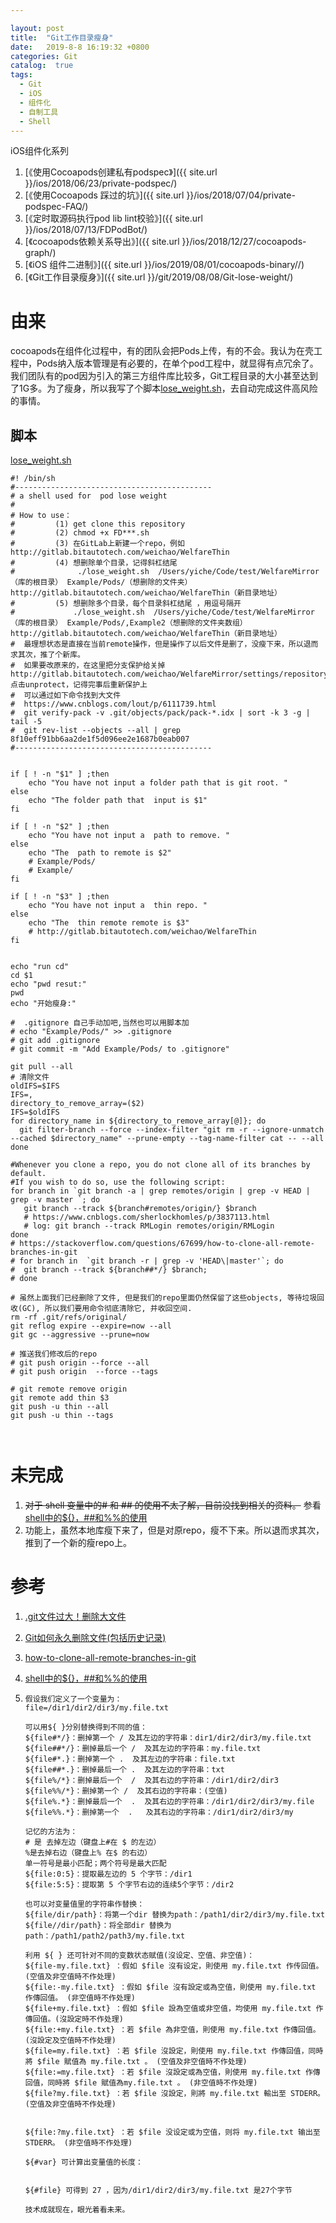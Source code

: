 ```yaml
---

layout: post
title:  "Git工作目录瘦身"
date:   2019-8-8 16:19:32 +0800
categories: Git
catalog:  true
tags:
  - Git
  - iOS  
  - 组件化
  - 自制工具
  - Shell
---
```




iOS组件化系列

1.  [《使用Cocoapods创建私有podspec》]({{ site.url }}/ios/2018/06/23/private-podspec/) 
2.  [《使用Cocoapods 踩过的坑》]({{ site.url }}/ios/2018/07/04/private-podspec-FAQ/) 
3. [《定时取源码执行pod lib lint校验》]({{ site.url }}/ios/2018/07/13/FDPodBot/) 
4.  [《cocoapods依赖关系导出》]({{ site.url }}/ios/2018/12/27/cocoapods-graph/) 
5.  [《iOS 组件二进制》]({{ site.url }}/ios/2019/08/01/cocoapods-binary//) 
6.  [《Git工作目录瘦身》]({{ site.url }}/git/2019/08/08/Git-lose-weight/) 



# 由来

cocoapods在组件化过程中，有的团队会把Pods上传，有的不会。我认为在壳工程中，Pods纳入版本管理是有必要的，在单个pod工程中，就显得有点冗余了。我们团队有的pod因为引入的第三方组件库比较多，Git工程目录的大小甚至达到了1G多。为了瘦身，所以我写了个脚本[lose_weight.sh](https://raw.githubusercontent.com/toolazytoname/FDRepoPush/master/lose_weight.sh)，去自动完成这件高风险的事情。

## 脚本

[lose_weight.sh](https://raw.githubusercontent.com/toolazytoname/FDRepoPush/master/lose_weight.sh)

~~~shell
#! /bin/sh
#--------------------------------------------
# a shell used for  pod lose weight
#
# How to use：
#         (1) get clone this repository
#         (2) chmod +x FD***.sh
#         (3) 在GitLab上新建一个repo，例如 http://gitlab.bitautotech.com/weichao/WelfareThin
#         (4) 想删除单个目录，记得斜杠结尾
#              ./lose_weight.sh  /Users/yiche/Code/test/WelfareMirror（库的根目录） Example/Pods/（想删除的文件夹） http://gitlab.bitautotech.com/weichao/WelfareThin（新目录地址）
#         (5) 想删除多个目录，每个目录斜杠结尾 ，用逗号隔开
#             ./lose_weight.sh  /Users/yiche/Code/test/WelfareMirror（库的根目录） Example/Pods/,Example2（想删除的文件夹数组） http://gitlab.bitautotech.com/weichao/WelfareThin（新目录地址）
#  最理想状态是直接在当前remote操作，但是操作了以后文件是删了，没瘦下来，所以退而求其次，推了个新库。
#  如果要改原来的，在这里把分支保护给关掉http://gitlab.bitautotech.com/weichao/WelfareMirror/settings/repository  点击unprotect，记得完事后重新保护上
#  可以通过如下命令找到大文件
#  https://www.cnblogs.com/lout/p/6111739.html
#  git verify-pack -v .git/objects/pack/pack-*.idx | sort -k 3 -g | tail -5
#  git rev-list --objects --all | grep 8f10eff91bb6aa2de1f5d096ee2e1687b0eab007
#--------------------------------------------


if [ ! -n "$1" ] ;then
    echo "You have not input a folder path that is git root. "
else
    echo "The folder path that  input is $1"
fi

if [ ! -n "$2" ] ;then
    echo "You have not input a  path to remove. "
else
    echo "The  path to remote is $2"
    # Example/Pods/
    # Example/
fi

if [ ! -n "$3" ] ;then
    echo "You have not input a  thin repo. "
else
    echo "The  thin remote remote is $3"
    # http://gitlab.bitautotech.com/weichao/WelfareThin
fi


echo "run cd"
cd $1
echo "pwd resut:"
pwd
echo "开始瘦身:"

#  .gitignore 自己手动加吧,当然也可以用脚本加
# echo "Example/Pods/" >> .gitignore
# git add .gitignore
# git commit -m "Add Example/Pods/ to .gitignore"

git pull --all
# 清除文件
oldIFS=$IFS
IFS=,
directory_to_remove_array=($2)
IFS=$oldIFS
for directory_name in ${directory_to_remove_array[@]}; do
  git filter-branch --force --index-filter "git rm -r --ignore-unmatch --cached $directory_name" --prune-empty --tag-name-filter cat -- --all
done

#Whenever you clone a repo, you do not clone all of its branches by default.
#If you wish to do so, use the following script:
for branch in `git branch -a | grep remotes/origin | grep -v HEAD | grep -v master `; do
   git branch --track ${branch#remotes/origin/} $branch
   # https://www.cnblogs.com/sherlockhomles/p/3837113.html
   # log: git branch --track RMLogin remotes/origin/RMLogin
done
# https://stackoverflow.com/questions/67699/how-to-clone-all-remote-branches-in-git
# for branch in  `git branch -r | grep -v 'HEAD\|master'`; do
#  git branch --track ${branch##*/} $branch;
# done

# 虽然上面我们已经删除了文件, 但是我们的repo里面仍然保留了这些objects, 等待垃圾回收(GC), 所以我们要用命令彻底清除它, 并收回空间.
rm -rf .git/refs/original/
git reflog expire --expire=now --all
git gc --aggressive --prune=now

# 推送我们修改后的repo
# git push origin --force --all
# git push origin  --force --tags

# git remote remove origin
git remote add thin $3
git push -u thin --all
git push -u thin --tags



~~~



# 未完成



1.  ~~对于 shell 变量中的# 和 ## 的使用不太了解，目前没找到相关的资料。~~ 参看[shell中的${}，##和%%的使用](https://www.cnblogs.com/sherlockhomles/p/3837113.html)
2. 功能上，虽然本地库瘦下来了，但是对原repo，瘦不下来。所以退而求其次，推到了一个新的瘦repo上。

# 参考

1. [.git文件过大！删除大文件](https://www.cnblogs.com/lout/p/6111739.html)

2. [Git如何永久删除文件(包括历史记录)](https://www.cnblogs.com/shines77/p/3460274.html)

3. [how-to-clone-all-remote-branches-in-git](https://stackoverflow.com/questions/67699/how-to-clone-all-remote-branches-in-git)

4. [shell中的${}，##和%%的使用](https://www.cnblogs.com/sherlockhomles/p/3837113.html)

5. ~~~shell
   假设我们定义了一个变量为：
   file=/dir1/dir2/dir3/my.file.txt
   
   可以用${ }分别替换得到不同的值：
   ${file#*/}：删掉第一个 / 及其左边的字符串：dir1/dir2/dir3/my.file.txt
   ${file##*/}：删掉最后一个 /  及其左边的字符串：my.file.txt
   ${file#*.}：删掉第一个 .  及其左边的字符串：file.txt
   ${file##*.}：删掉最后一个 .  及其左边的字符串：txt
   ${file%/*}：删掉最后一个  /  及其右边的字符串：/dir1/dir2/dir3
   ${file%%/*}：删掉第一个 /  及其右边的字符串：(空值)
   ${file%.*}：删掉最后一个  .  及其右边的字符串：/dir1/dir2/dir3/my.file
   ${file%%.*}：删掉第一个  .   及其右边的字符串：/dir1/dir2/dir3/my
   
   记忆的方法为：
   # 是 去掉左边（键盘上#在 $ 的左边）
   %是去掉右边（键盘上% 在$ 的右边）
   单一符号是最小匹配；两个符号是最大匹配
   ${file:0:5}：提取最左边的 5 个字节：/dir1
   ${file:5:5}：提取第 5 个字节右边的连续5个字节：/dir2
   
   也可以对变量值里的字符串作替换：
   ${file/dir/path}：将第一个dir 替换为path：/path1/dir2/dir3/my.file.txt
   ${file//dir/path}：将全部dir 替换为 path：/path1/path2/path3/my.file.txt
   
   利用 ${ } 还可针对不同的变数状态赋值(沒设定、空值、非空值)： 
   ${file-my.file.txt} ：假如 $file 沒有设定，則使用 my.file.txt 作传回值。(空值及非空值時不作处理) 
   ${file:-my.file.txt} ：假如 $file 沒有設定或為空值，則使用 my.file.txt 作傳回值。 (非空值時不作处理)
   ${file+my.file.txt} ：假如 $file 設為空值或非空值，均使用 my.file.txt 作傳回值。(沒設定時不作处理)
   ${file:+my.file.txt} ：若 $file 為非空值，則使用 my.file.txt 作傳回值。 (沒設定及空值時不作处理)
   ${file=my.file.txt} ：若 $file 沒設定，則使用 my.file.txt 作傳回值，同時將 $file 賦值為 my.file.txt 。 (空值及非空值時不作处理)
   ${file:=my.file.txt} ：若 $file 沒設定或為空值，則使用 my.file.txt 作傳回值，同時將 $file 賦值為my.file.txt 。 (非空值時不作处理)
   ${file?my.file.txt} ：若 $file 沒設定，則將 my.file.txt 輸出至 STDERR。 (空值及非空值時不作处理)
   
   
   ${file:?my.file.txt} ：若 $file 没设定或为空值，则将 my.file.txt 输出至 STDERR。 (非空值時不作处理)
   
   ${#var} 可计算出变量值的长度：
   
   
   ${#file} 可得到 27 ，因为/dir1/dir2/dir3/my.file.txt 是27个字节
   
   技术成就现在，眼光着看未来。
   
   ~~~

   

